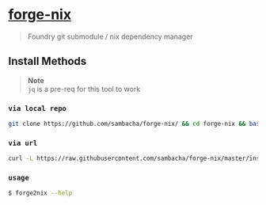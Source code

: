 # [forge-nix](#)

> Foundry git submodule / nix dependency manager 


## Install Methods

> **Note** <br />
> `jq` is a pre-req for this tool to work

### `via local repo`
```bash
git clone https://github.com/sambacha/forge-nix/ && cd forge-nix && bash installer
```

### `via url`
```bash
curl -L https://raw.githubusercontent.com/sambacha/forge-nix/master/installer | bash
```

### `usage`

```bash
$ forge2nix --help
```

